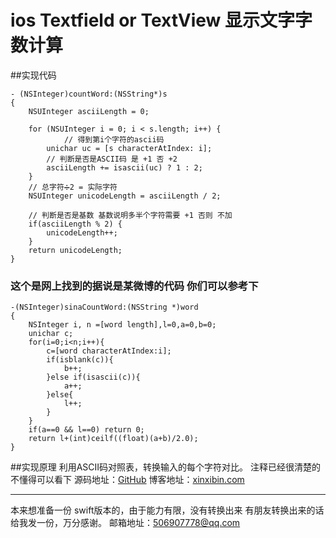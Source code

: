 
# ios Textfield or TextView 显示文字字数计算

##实现代码
```oc
- (NSInteger)countWord:(NSString*)s
{
    NSUInteger asciiLength = 0;
    
    for (NSUInteger i = 0; i < s.length; i++) {
    		// 得到第i个字符的ascii码
        unichar uc = [s characterAtIndex: i];
        // 判断是否是ASCII码 是 +1 否 +2 
        asciiLength += isascii(uc) ? 1 : 2;
    }
    // 总字符➗2 = 实际字符
    NSUInteger unicodeLength = asciiLength / 2;
    
    // 判断是否是基数 基数说明多半个字符需要 +1 否则 不加
    if(asciiLength % 2) {
        unicodeLength++;
    }
    return unicodeLength;
}
```
### 这个是网上找到的据说是某微博的代码 你们可以参考下
```
-(NSInteger)sinaCountWord:(NSString *)word
{
    NSInteger i, n =[word length],l=0,a=0,b=0;
    unichar c;
    for(i=0;i<n;i++){
        c=[word characterAtIndex:i];
        if(isblank(c)){
            b++;
        }else if(isascii(c)){
            a++;
        }else{
            l++;
        }
    }
    if(a==0 && l==0) return 0;
    return l+(int)ceilf((float)(a+b)/2.0);
}
```


##实现原理
利用ASCII码对照表，转换输入的每个字符对比。
注释已经很清楚的不懂得可以看下
源码地址：[GitHub](https://github.com/xinxibin)
博客地址：[xinxibin.com](https://xinxibin.com)
***

本来想准备一份 swift版本的，由于能力有限，没有转换出来 
有朋友转换出来的话给我发一份，万分感谢。
邮箱地址：506907778@qq.com


